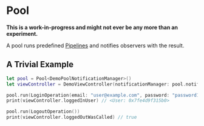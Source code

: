 # Pool

**This is a work-in-progress and might not ever be any more than an experiment.**

A pool runs predefined [Pipelines](https://github.com/interstateone/Pipeline) and notifies observers with the result.

## A Trivial Example

```swift
let pool = Pool<DemoPoolNotificationManager>()
let viewController = DemoViewController(notificationManager: pool.notificationManager)

pool.run(LoginOperation(email: "user@example.com", password: "password123"))
print(viewController.loggedInUser) // <User: 0x7fe4d9f315b0>

pool.run(LogoutOperation())
print(viewController.loggedOutWasCalled) // true
```

